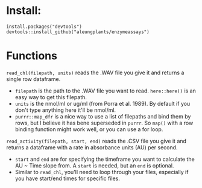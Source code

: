 # Install:
```
install.packages("devtools")
devtools::install_github("aleungplants/enzymeassays")
```

# Functions
`read_chl(filepath, units)` reads the .WAV file you give it and returns a single row dataframe. 
- `filepath` is the path to the .WAV file you want to read. `here::here()` is an easy way to get this filepath.
- `units` is the nmol/ml or ug/ml (from Porra et al. 1989). By default if you don't type anything here it'll be nmol/ml. 
- `purrr::map_dfr` is a nice way to use a list of filepaths and bind them by rows, but I believe it has bene superseded in `purrr`. So `map()` with a row binding function might work well, or you can use a for loop.

`read_activity(filepath, start, end)` reads the .CSV file you give it and returns a dataframe with a rate in absorbance units (AU) per second.
- `start` and `end` are for specifying the timeframe you want to calculate the AU ~ Time slope from. A `start` is needed, but an `end` is optional.
- Similar to `read_chl`, you'll need to loop through your files, especially if you have start/end times for specific files.
